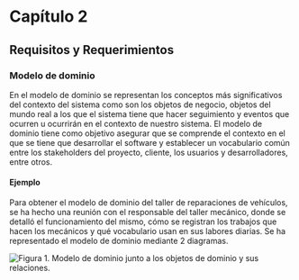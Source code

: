 # Capítulo 2

## Requisitos y Requerimientos

### Modelo de dominio
En el modelo de dominio se representan los conceptos más significativos del contexto del sistema como son los objetos de negocio, objetos del mundo real a los que el sistema tiene que hacer seguimiento y eventos que ocurren u ocurrirán en el contexto de nuestro sistema. El modelo de dominio tiene como objetivo asegurar que se comprende el contexto en el que se tiene que desarrollar el software y establecer un vocabulario común entre los stakeholders del proyecto, cliente, los usuarios y desarrolladores, entre otros.

#### Ejemplo
Para obtener el modelo de dominio del taller de reparaciones de vehículos, se ha hecho una reunión con el responsable del taller mecánico, donde se detalló el funcionamiento del mismo, cómo se registran los trabajos que hacen los mecánicos y qué vocabulario usan en sus labores diarias. Se ha representado el modelo de dominio mediante 2 diagramas.

![Figura 1. Modelo de dominio junto a los objetos de dominio y sus relaciones.](https://user-images.githubusercontent.com/22343642/226901522-95543eba-9204-4cbf-8344-11fc196ed6c0.png)
